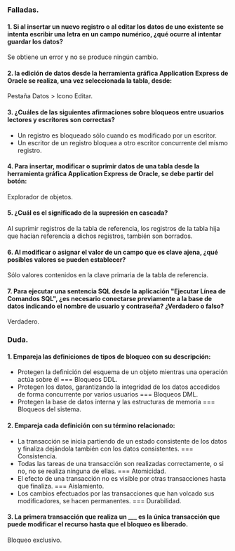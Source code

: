 ### Falladas.
#### 1. Si al insertar un nuevo registro o al editar los datos de uno existente se intenta escribir una letra en un campo numérico, ¿qué ocurre al intentar guardar los datos?
Se obtiene un error y no se produce ningún cambio.
#### 2. la edición de datos desde la herramienta gráfica Application Express de Oracle se realiza, una vez seleccionada la tabla, desde:
Pestaña Datos > Icono Editar.
#### 3. ¿Cuáles de las siguientes afirmaciones sobre bloqueos entre usuarios lectores y escritores son correctas?
- Un registro es bloqueado sólo cuando es modificado por un escritor.
- Un escritor de un registro bloquea a otro escritor concurrente del mismo registro.
#### 4. Para insertar, modificar o suprimir datos de una tabla desde la herramienta gráfica Application Express de Oracle, se debe partir del botón:
Explorador de objetos.

#### 5. ¿Cuál es el significado de la supresión en cascada?
Al suprimir registros de la tabla de referencia, los registros de la tabla hija que hacían referencia a dichos registros, también son borrados.
#### 6. Al modificar o asignar el valor de un campo que es clave ajena, ¿qué posibles valores se pueden establecer?
Sólo valores contenidos en la clave primaria de la tabla de referencia.
#### 7. Para ejecutar una sentencia SQL desde la aplicación "Ejecutar Línea de Comandos SQL", ¿es necesario conectarse previamente a la base de datos indicando el nombre de usuario y contraseña? ¿Verdadero o falso?
Verdadero.
### Duda.
#### 1. Empareja las definiciones de tipos de bloqueo con su descripción:
- Protegen la definición del esquema de un objeto mientras una operación actúa sobre él === Bloqueos DDL.
- Protegen los datos, garantizando la integridad de los datos accedidos de forma concurrente por varios usuarios === Bloqueos DML.
- Protegen la base de datos interna y las estructuras de memoria === Bloqueos del sistema.
#### 2. Empareja cada definición con su término relacionado:
- La transacción se inicia partiendo de un estado consistente de los datos y finaliza dejándola también con los datos consistentes. === Consistencia.
- Todas las tareas de una transacción son realizadas correctamente, o si no, no se realiza ninguna de ellas. === Atomicidad.
- El efecto de una transacción no es visible por otras transacciones hasta que finaliza. === Aislamiento.
- Los cambios efectuados por las transacciones que han volcado sus modificadores, se hacen permanentes. === Durabilidad.

#### 3. La primera transacción que realiza un ___ es la única transacción que puede modificar el recurso hasta que el bloqueo es liberado.
Bloqueo exclusivo.
